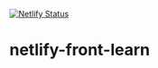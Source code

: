 [![Netlify Status](https://api.netlify.com/api/v1/badges/cc7c5554-6497-4e38-87cf-fa5106760f70/deploy-status)](https://app.netlify.com/sites/r3ic0p/deploys)
# netlify-front-learn
